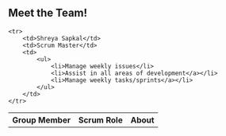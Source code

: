 ## Meet the Team!

<table>
    <tr>
     <th>Group Member</th>
     <th>Scrum Role</th>
     <th>About</th>
    </tr>
    
    <tr>
        <td>Shreya Sapkal</td>
        <td>Scrum Master</td>
        <td>
            <ul>
                <li>Manage weekly issues</li>
                <li>Assist in all areas of development</a></li>
                <li>Manage weekly tasks/sprints</a></li>
            </ul>
        </td> 
    </tr>
    

